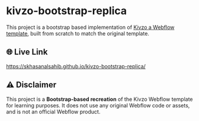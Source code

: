 # kivzo-bootstrap-replica

This project is a bootstrap based implementation of [Kivzo a Webflow template](https://kivzo-template.webflow.io/), built from scratch to match the original template.

## 🌐 Live Link

https://skhasanalsahib.github.io/kivzo-bootstrap-replica/

## ⚠️ Disclaimer

This project is a **Bootstrap-based recreation** of the Kivzo Webflow template for learning purposes. It does not use any original Webflow code or assets, and is not an official Webflow product.
